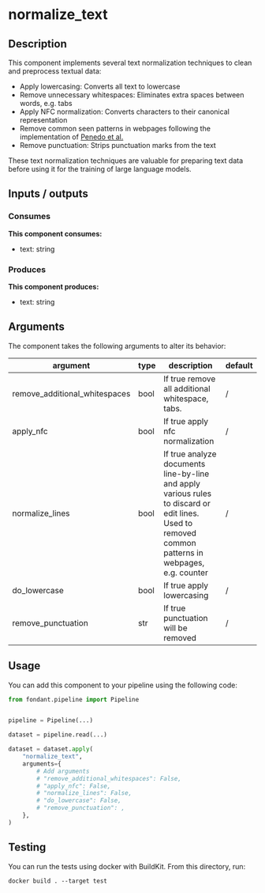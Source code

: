 # normalize_text

<a id="normalize_text#description"></a>
## Description
This component implements several text normalization techniques to clean and preprocess textual 
data:

- Apply lowercasing: Converts all text to lowercase
- Remove unnecessary whitespaces: Eliminates extra spaces between words, e.g. tabs
- Apply NFC normalization: Converts characters to their canonical representation
- Remove common seen patterns in webpages following the implementation of 
  [Penedo et al.](https://arxiv.org/pdf/2306.01116.pdf)
- Remove punctuation: Strips punctuation marks from the text

These text normalization techniques are valuable for preparing text data before using it for
the training of large language models.


<a id="normalize_text#inputs_outputs"></a>
## Inputs / outputs 

<a id="normalize_text#consumes"></a>
### Consumes 
**This component consumes:**

- text: string




<a id="normalize_text#produces"></a>  
### Produces 
**This component produces:**

- text: string



<a id="normalize_text#arguments"></a>
## Arguments

The component takes the following arguments to alter its behavior:

| argument | type | description | default |
| -------- | ---- | ----------- | ------- |
| remove_additional_whitespaces | bool | If true remove all additional whitespace, tabs. | / |
| apply_nfc | bool | If true apply nfc normalization | / |
| normalize_lines | bool | If true analyze documents line-by-line and apply various rules to discard or edit lines. Used to removed common patterns in webpages, e.g. counter | / |
| do_lowercase | bool | If true apply lowercasing | / |
| remove_punctuation | str | If true punctuation will be removed | / |

<a id="normalize_text#usage"></a>
## Usage 

You can add this component to your pipeline using the following code:

```python
from fondant.pipeline import Pipeline


pipeline = Pipeline(...)

dataset = pipeline.read(...)

dataset = dataset.apply(
    "normalize_text",
    arguments={
        # Add arguments
        # "remove_additional_whitespaces": False,
        # "apply_nfc": False,
        # "normalize_lines": False,
        # "do_lowercase": False,
        # "remove_punctuation": ,
    },
)
```

<a id="normalize_text#testing"></a>
## Testing

You can run the tests using docker with BuildKit. From this directory, run:
```
docker build . --target test
```
